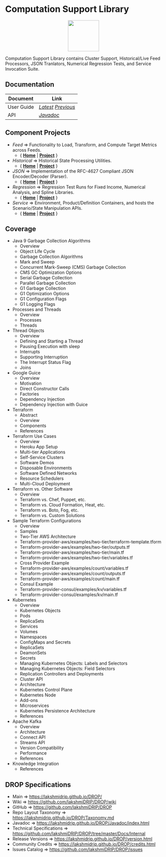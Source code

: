 ﻿
# Computation Support Library


<p align="center"><img src="https://github.com/lakshmiDRIP/DROP/blob/master/DRIP_Logo.gif?raw=true" width="100"></p>

Computation Support Library contains Cluster Support, Historical/Live Feed Processors, JSON Tranlators, Numerical Regression Tests, and Service Invocation Suite.


## Documentation

 |        Document         | Link |
 |-------------------------|------|
 | User Guide              | [*Latest*](https://github.com/lakshmiDRIP/DROP/blob/master/Docs/Internal/ComputationSupport/ComputationSupport_v5.11.pdf) [*Previous*](https://github.com/lakshmiDRIP/DROP/blob/master/Docs/Internal/ComputationSupport) |
 | API                     | [*Javadoc*](https://lakshmidrip.github.io/DROP/Javadoc/index.html)|


## Component Projects

 * *Feed* => Functionality to Load, Transform, and Compute Target Metrics across Feeds.
	* { [**Home**](https://github.com/lakshmiDRIP/DROP/tree/master/src/main/java/org/drip/feed/README.md) | 
	[**Project**](https://github.com/lakshmiDRIP/DROP/issues?q=is%3Aopen+is%3Aissue+label%3Afeed) }
 * *Historical* => Historical State Processing Utilities.
	* { [**Home**](https://github.com/lakshmiDRIP/DROP/tree/master/src/main/java/org/drip/historical/README.md) | 
	[**Project**](https://github.com/lakshmiDRIP/DROP/issues?q=is%3Aopen+is%3Aissue+label%3Ahistorical) }
 * *JSON* => Implementation of the RFC-4627 Compliant JSON Encoder/Decoder (Parser).
	* { [**Home**](https://github.com/lakshmiDRIP/DROP/tree/master/src/main/java/org/drip/json/README.md) | 
	[**Project**](https://github.com/lakshmiDRIP/DROP/issues?q=is%3Aopen+is%3Aissue+label%3Ajson) }
 * *Regression* => Regression Test Runs for Fixed Income, Numerical Analysis, and Spline Libraries.
	* { [**Home**](https://github.com/lakshmiDRIP/DROP/tree/master/src/main/java/org/drip/regression/README.md) | 
	[**Project**](https://github.com/lakshmiDRIP/DROP/issues?q=is%3Aopen+is%3Aissue+label%3Aregression) }
 * *Service* => Environment, Product/Definition Containers, and hosts the Scenario/State Manipulation APIs.
	* { [**Home**](https://github.com/lakshmiDRIP/DROP/tree/master/src/main/java/org/drip/service/README.md) | 
	[**Project**](https://github.com/lakshmiDRIP/DROP/issues?q=is%3Aopen+is%3Aissue+label%3Aservice) }


## Coverage

 * Java 9 Garbage Collection Algorithms
	* Overview
	* Object Life Cycle
	* Garbage Collection Algorithms
	* Mark and Sweep
	* Concurrent Mark-Sweep (CMS) Garbage Collection
	* CMS GC Optimization Options
	* Serial Garbage Collection
	* Parallel Garbage Collection
	* G1 Garbage Collection
	* G1 Optimization Options
	* G1 Configuration Flags
	* G1 Logging Flags
 * Processes and Threads
	* Overview
	* Processes
	* Threads
 * Thread Objects
	* Overview
	* Defining and Starting a Thread
	* Pausing Execution with sleep
	* Interrupts
	* Supporting Interruption
	* The Interrupt Status Flag
	* Joins
 * Google Guice
	* Overview
	* Motivation
	* Direct Constructor Calls
	* Factories
	* Dependency Injection
	* Dependency Injection with Guice
 * Terraform
	* Abstract
	* Overview
	* Components
	* References
 * Terraform Use Cases
	* Overview
	* Heroku App Setup
	* Multi-tier Applications
	* Self-Service Clusters
	* Software Demos
	* Disposable Environments
	* Software Defined Networks
	* Resource Schedulers
	* Multi-Cloud Deployment
 * Terraform vs. Other Software
	* Overview
	* Terraform vs. Chef, Puppet, etc.
	* Terraform vs. Cloud Formation, Heat, etc.
	* Terraform vs. Boto, Fog, etc.
	* Terraform vs. Custom Solutions
 * Sample Terraform Configurations
	* Overview
	* Samples
	* Two-Tier AWS Architecture
	* Terraform-provider-aws/examples/two-tier/terraform-template.tform
	* Terraform-provider-aws/examples/two-tier/outputs.tf
	* Terraform-provider-aws/examples/two-tier/main.tf
	* Terraform-provider-aws/examples/two-tier/variables.tf
	* Cross Provider Example
	* Terraform-provider-aws/examples/count/variables.tf
	* Terraform-provider-aws/examples/count/outputs.tf
	* Terraform-provider-aws/examples/count/main.tf
	* Consul Example
	* Terraform-provider-consul/examples/kv/variables.tf
	* Terraform-provider-consul/examples/kv/main.tf
 * Kubernetes
	* Overview
	* Kubernetes Objects
	* Pods
	* ReplicaSets
	* Services
	* Volumes
	* Namespaces
	* ConfigMaps and Secrets
	* ReplicaSets
	* DeamonSets
	* Secrets
	* Managing Kubernetes Objects: Labels and Selectors
	* Managing Kubernetes Objects: Field Selectors
	* Replication Controllers and Deployments
	* Cluster API
	* Architecture
	* Kubernetes Control Plane
	* Kubernetes Node
	* Add-ons
	* Microservices
	* Kubernetes Persistence Architecture
	* References
 * Apache Kafka
	* Overview
	* Architecture
	* Connect API
	* Streams API
	* Version Compatibility
	* Performance
	* References
 * Knowledge Integration
	* References


## DROP Specifications

 * Main                     => https://lakshmidrip.github.io/DROP/
 * Wiki                     => https://github.com/lakshmiDRIP/DROP/wiki
 * GitHub                   => https://github.com/lakshmiDRIP/DROP
 * Repo Layout Taxonomy     => https://lakshmidrip.github.io/DROP/Taxonomy.md
 * Javadoc                  => https://lakshmidrip.github.io/DROP/Javadoc/index.html
 * Technical Specifications => https://github.com/lakshmiDRIP/DROP/tree/master/Docs/Internal
 * Release Versions         => https://lakshmidrip.github.io/DROP/version.html
 * Community Credits        => https://lakshmidrip.github.io/DROP/credits.html
 * Issues Catalog           => https://github.com/lakshmiDRIP/DROP/issues
